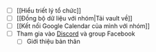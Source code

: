 - [ ] [[Hiểu triết lý tổ chức]]
- [ ] [[Đồng bộ dữ liệu với nhóm|Tải vault về]]
- [ ] [[Kết nối Google Calendar của mình với nhóm]]
- [ ] Tham gia vào [Discord](https://discord.gg/jWTk4EHFK2) và group Facebook
	- [ ] Giới thiệu bản thân
